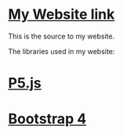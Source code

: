 # [My Website link](https://IrishBruse.github.io)

This is the source to my website.

The libraries used in my website:

# [P5.js](https://p5js.org/)
# [Bootstrap 4](https://getbootstrap.com/)
